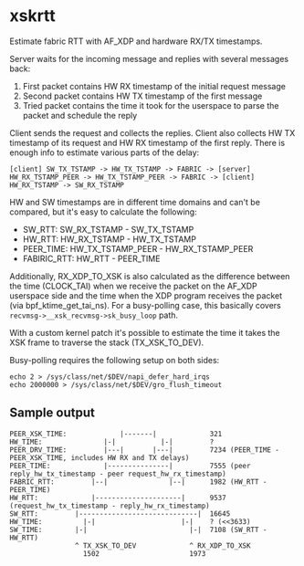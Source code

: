 # xskrtt

Estimate fabric RTT with AF_XDP and hardware RX/TX timestamps.

Server waits for the incoming message and replies with several messages back:
1. First packet contains HW RX timestamp of the initial request message
2. Second packet contains HW TX timestamp of the first message
2. Tried packet contains the time it took for the userspace to parse the packet and schedule the reply

Client sends the request and collects the replies. Client also collects HW TX
timestamp of its request and HW RX timestamp of the first reply. There
is enough info to estimate various parts of the delay:

```
[client] SW_TX_TSTAMP -> HW_TX_TSTAMP -> FABRIC -> [server] HW_RX_TSTAMP_PEER -> HW_TX_TSTAMP_PEER -> FABRIC -> [client] HW_RX_TSTAMP -> SW_RX_TSTAMP
```

HW and SW timestamps are in different time domains and can't be compared,
but it's easy to calculate the following:

- SW_RTT: SW_RX_TSTAMP - SW_TX_TSTAMP
- HW_RTT: HW_RX_TSTAMP - HW_TX_TSTAMP
- PEER_TIME: HW_TX_TSTAMP_PEER - HW_RX_TSTAMP_PEER
- FABIRIC_RTT: HW_RTT - PEER_TIME

Additionally, RX_XDP_TO_XSK is also calculated as the difference between
the time (CLOCK_TAI) when we receive the packet on the AF_XDP userspace
side and the time when the XDP program receives the packet (via
bpf_ktime_get_tai_ns). For a busy-polling case, this basically covers
`recvmsg->__xsk_recvmsg->sk_busy_loop` path.

With a custom kernel patch it's possible to estimate the time it
takes the XSK frame to traverse the stack (TX_XSK_TO_DEV).

Busy-polling requires the following setup on both sides:

```
echo 2 > /sys/class/net/$DEV/napi_defer_hard_irqs
echo 2000000 > /sys/class/net/$DEV/gro_flush_timeout
```

## Sample output

```
PEER_XSK_TIME:             |-------|             321
HW_TIME:               |-|           |-|         ?
PEER_DRV_TIME:         |---|       |---|         7234 (PEER_TIME - PEER_XSK_TIME, includes HW RX and TX delays)
PEER_TIME:             |---------------|         7555 (peer reply_hw_tx_timestamp - peer request_hw_rx_timestamp)
FABRIC_RTT:         |--|               |--|      1982 (HW_RTT - PEER_TIME)
HW_RTT:             |---------------------|      9537 (request_hw_tx_timestamp - reply_hw_rx_timestamp)
SW_RTT:         |-----------------------------|  16645
HW_TIME:          |-|                     |-|    ? (<<3633)
SW_TIME:        |-|                         |-|  7108 (SW_RTT - HW_RTT)
                ^ TX_XSK_TO_DEV             ^ RX_XDP_TO_XSK
                  1502                      1973
```
